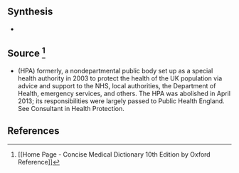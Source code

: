 ## Synthesis
- 
## Source [^1]
- (HPA) formerly, a nondepartmental public body set up as a special health authority in 2003 to protect the health of the UK population via advice and support to the NHS, local authorities, the Department of Health, emergency services, and others. The HPA was abolished in April 2013; its responsibilities were largely passed to Public Health England. See Consultant in Health Protection.
## References

[^1]: [[Home Page - Concise Medical Dictionary 10th Edition by Oxford Reference]]